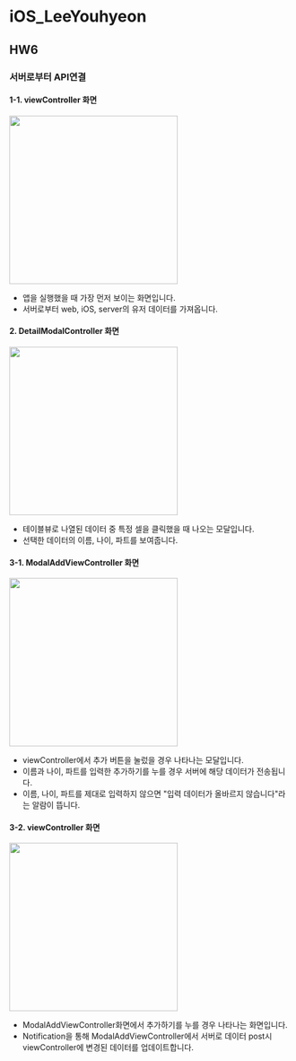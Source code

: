 # iOS_LeeYouhyeon


## HW6
### 서버로부터 API연결

#### 1-1. viewController 화면
<img src="https://github.com/user-attachments/assets/78c36115-e661-4e68-a8ef-c656f26bf3fd" width="300"/>

- 앱을 실행했을 때 가장 먼저 보이는 화면입니다.
- 서버로부터 web, iOS, server의 유저 데이터를 가져옵니다.


#### 2. DetailModalController 화면
<img src="https://github.com/user-attachments/assets/b92f344e-3440-400e-8ebd-e5d8ae31fadf" width="300"/>

- 테이블뷰로 나열된 데이터 중 특정 셀을 클릭했을 때 나오는 모달입니다.
- 선택한 데이터의 이름, 나이, 파트를 보여줍니다.

#### 3-1. ModalAddViewController 화면
<img src="https://github.com/user-attachments/assets/ecdd15a9-2245-48a4-a4ff-d172b56827cc" width="300"/>

- viewController에서 추가 버튼을 눌렀을 경우 나타나는 모달입니다. 
- 이름과 나이, 파트를 입력한 추가하기를 누를 경우 서버에 해당 데이터가 전송됩니다.
- 이름, 나이, 파트를 제대로 입력하지 않으면 "입력 데이터가 올바르지 않습니다"라는 알람이 뜹니다.

#### 3-2. viewController 화면
<img src="https://github.com/user-attachments/assets/dacfc053-15bc-451d-a32e-41b3b53fd219" width="300"/>

- ModalAddViewController화면에서 추가하기를 누를 경우 나타나는 화면입니다.
- Notification을 통해 ModalAddViewController에서 서버로 데이터 post시 viewController에 변경된 데이터를 업데이트합니다. 
